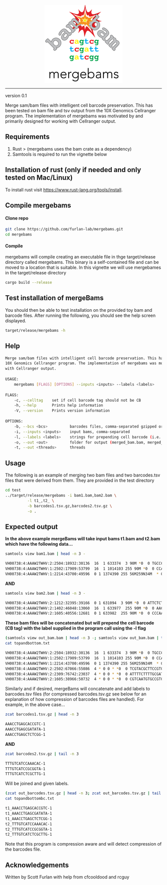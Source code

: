 <p align="center"><img src="mergebams.png" alt="" width="250"></a></p>
<hr>

version 0.1

Merge sam/bam files with intelligent cell barcode preservation.  This has been tested on bam file and tsv output from the 10X Genomics Cellranger program.  The implementation of mergebams was motivated by and primarily designed for working with Cellranger output.

## Requirements

1. Rust >  (mergebams uses the bam crate as a dependency)
2. Samtools is required to run the vignette below

## Installation of rust (only if needed and only tested on Mac/Linux)

To install rust visit https://www.rust-lang.org/tools/install.


## Compile mergebams

#### Clone repo 

```bash
git clone https://github.com/furlan-lab/mergebams.git
cd mergebams
```

#### Compile

mergebams will compile creating an executable file in thge target/release directory called mergebams.  This binary is a self-contained file and can be moved to a location that is suitable.  In this vignette we will use mergebames in the target/release directory

```bash
cargo build --release
```

## Test installation of mergeBams

You should then be able to test installation on the provided toy bam and barcode files.  After running the following, you should see the help screen displayed.

```bash
target/release/mergebams -h
```

## Help

```bash
Merge sam/bam files with intelligent cell barcode preservation. This has been tested on bam file and tsv output from the
10X Genomics Cellranger program. The implementation of mergebams was motivated by and primarily designed for working
with Cellranger output.

USAGE:
    mergebams [FLAGS] [OPTIONS] --inputs <inputs> --labels <labels>

FLAGS:
    -c, --celltag    set if cell barcode tag should not be CB
    -h, --help       Prints help information
    -V, --version    Prints version information

OPTIONS:
    -b, --bcs <bcs>          barcodes files, comma-separated gzipped or not
    -i, --inputs <inputs>    input bams, comma-separated
    -l, --labels <labels>    strings for prepending cell barcode (i.e. sample name), comma-separated
    -o, --out <out>          folder for output (merged_bam.bam, merged_bcs.tsv.gz)
    -t, --out <threads>      threads
```

## Usage

The following is an example of merging two bam files and two barcodes.tsv files that were derived from them.  They are provided in the test directory

```bash
cd test
../target/release/mergebams -i bam1.bam,bam2.bam \
          -l t1_,t2_ \
          -b barcodes1.tsv.gz,barcodes2.tsv.gz \
          -o .
```

## Expected output

**In the above example mergeBams will take input bams t1.bam and t2.bam which have the following data...**

```bash
samtools view bam1.bam | head -n 3 -
```

```bash
VH00738:4:AAAW2TWHV:2:2504:18932:30136  16  1 633374  3 90M *0  0 TGCCCATCGTCCTAGAATTAATTCCCCTAAAAATCTTTGAAATAGGGCCCGTATTTACCCTATAGCACCCCCTCTACCCCCTCTAGAGCC  CCCCCCCCCCCCCCCCCCCCCCCCCCCCCCCCCCC;CCCCCCCCCCCCCCC;CCCCCCCCCCCCCCCCCCCCCCCCCCCCCCCCCCCCCC  NH:i:2  HI:i:1  AS:i:88 nM:i:0  RG:Z:ITS_D383_3:0:1:AAAW2TWHV:2 RE:A:I  xf:i:0  CR:Z:ATTGGACAGTCATGCT CY:Z:CCCCCCCCCCCCCCCC CB:Z:ATTGGACAGTCATGCT-1 UR:Z:CGGATCTGGT UY:Z:CCCCCCCCCC UB:Z:CGGATCTGGT
VH00738:4:AAAW2TWHV:1:2502:17909:53799  16  1 1014103 255 90M *0  0 CCAGCAGCGTCTGGCTGTCCACCCGAGCGGTGTGGCGCTGCAGGACAGGGTCCCCCTTGCCAGCCAGGGCCTGGGCCCCGGCAGCACGGT  CCCCCCCCC;CCCCCCCCCCCCCCCCCCCCCCCCCCCCCCCCCCCCCCCCCCCCCCCCCCCCCCCCCCCCCCCCCCCCCCCCCCCCCCCC  NH:i:1  HI:i:1  AS:i:88 nM:i:0  RG:Z:ITS_D383_3:0:1:AAAW2TWHV:1 TX:Z:ENST00000379389,+273,90M;ENST00000624652,+324,90M;ENST00000624697,+349,90M GX:Z:ENSG00000187608  GN:Z:ISG15  fx:Z:ENSG00000187608  RE:A:E  xf:i:25 CR:Z:TTTACTGAGTCGATAA CY:Z:CCCCCCCCCCCCCCCC CB:Z:TTTACTGAGTCGATAA-1 UR:Z:GCCTCTTCCG UY:Z:CCCCCCCCCC UB:Z:GCCTCTTCCG
VH00738:4:AAAW2TWHV:1:2214:43700:49596  0 1 1374390 255 56M259N34M  * 0 0 GGGCCCGCAGACCCGGCTGCCCAGCACTCCAGAGACGGGCCAAGGCGGGCGGCCGCCTGCCCAAGGAACGGCCCTCAACAGCTGGGAAGT  CCCCCCCCCCCCCCCCCCCCCCCCCCCCCCCCCC-CCCCCCCCCCCCCCCCCCCCCCCCCCCCCCCCCCCCCCCCCCCCC;CCCCCCCCC  NH:i:1  HI:i:1  AS:i:90 nM:i:0  RG:Z:ITS_D383_3:0:1:AAAW2TWHV:1 TX:Z:ENST00000321751,+147,90M;ENST00000338338,+394,90M;ENST00000338370,+419,90M;ENST00000378853,+229,90M  GX:Z:ENSG00000175756  GN:Z:AURKAIP1 fx:Z:ENSG00000175756  RE:A:E  xf:i:25CR:Z:ATCATGGCAGACGCTC  CY:Z:CCCCCCCCCCCCCCCC CB:Z:ATCATGGCAGACGCTC-1 UR:Z:GCATTATAGC UY:Z:CCCCCCCCCC UB:Z:GCATTATAGC
```

**AND**

```bash
samtools view bam2.bam | head -n 3 -
```

```bash
VH00738:4:AAAW2TWHV:2:1212:32395:39166  0 1 631094  3 90M *0  0 ATTCTCTACAAACCACAAAGACATTGGAACACTATACCTATTATTCGGCGCATGAGCTGGAGTCCTAGGCACAGCTCTAAGCCTCCTTAT  CCCCCCCCCCCCCCCCCC-CCCCCCCCCCCCCCCCCCCC;CCCCCCCCCCCCCCCCCCCCCCCCCCCCCCCCCCCCCCCCCCCCCCCCCC  NH:i:2  HI:i:1  AS:i:88 nM:i:0  RG:Z:ITS_D544_3:0:1:AAAW2TWHV:2 RE:A:I  xf:i:0  CR:Z:CCCAATCTCCTAAGTG CY:Z:CCCCCCCCCCCCCCCC CB:Z:CCCAATCTCCTAAGTG-1 UR:Z:TATATGTTTG UY:Z:CCCCCCCC;C UB:Z:TATATGTTTG
VH00738:4:AAAW2TWHV:2:1402:46048:13060  16  1 633977  255 90M *0  0 AACCACCCAACTATCTATAAACCTAGCCATGGCCATCCCCTTATGAGCGGGCGCAGTGATTATAGGCTTTCGCTCTAAGATTAAAAATGC  ;CCC-CC;CCC;;-CCC;C;C-CCCCCC;CCCC;C-CC;-;-C;;;CCC--C;CCCCCCCCCCC;C-CCC-C-CCCCCCCCCCCCCCCCC  NH:i:1  HI:i:1  AS:i:88 nM:i:0  RG:Z:ITS_D544_3:0:1:AAAW2TWHV:2 RE:A:I  xf:i:0  CR:Z:CATTCGCTCCTGCTTG CY:Z:CCCCCCCCC;CCCCCC CB:Z:CATTCGCTCCTGCTTG-1 UR:Z:TGTCATCAGA UY:Z:C--;CCCCCC UB:Z:TGTCATCAGA
VH00738:4:AAAW2TWHV:2:1605:40556:12681  0 1 633982  255 90M *0  0 CCCAACTATCTATAAACCTAGCCATGGCCATCCCCTTATGAGCGGGCGCAGTGATTATAGGCTTTCGCTCTAAGATTAAAAATGCCCTAG  -C;CCCCCCCCCCCCCCCCCCCCCCCCCCCCCCCCCCCCCCCCCCCCCCCCCCCCCCC;CCCCCCCCCCCCCCC;CCCCCCCCCCCC-CC  NH:i:1  HI:i:1  AS:i:88 nM:i:0  RG:Z:ITS_D544_3:0:1:AAAW2TWHV:2 RE:A:I  xf:i:0  CR:Z:CACATTTTCTTTAGGG CY:Z:CCCCCCCCCC;CCCCC CB:Z:CACATTTTCTTTAGGG-1 UR:Z:CTTAAACGGT UY:Z:CCC;CCCC-C UB:Z:CTTAAACGGT
```

**These bam files will be concatenated but will prepend the cell barcode (CB tag) with the label supplied in the program call using the -l flag**

```bash
(samtools view out_bam.bam | head -n 3 -; samtools view out_bam.bam | tail -n 3 -) > topandbottom.txt
cat topandbottom.txt
```

```bash
VH00738:4:AAAW2TWHV:2:2504:18932:30136  16  1 633374  3 90M *0  0 TGCCCATCGTCCTAGAATTAATTCCCCTAAAAATCTTTGAAATAGGGCCCGTATTTACCCTATAGCACCCCCTCTACCCCCTCTAGAGCC  CCCCCCCCCCCCCCCCCCCCCCCCCCCCCCCCCCC;CCCCCCCCCCCCCCC;CCCCCCCCCCCCCCCCCCCCCCCCCCCCCCCCCCCCCC  NH:i:2  HI:i:1  AS:i:88 nM:i:0  RG:Z:ITS_D383_3:0:1:AAAW2TWHV:2 RE:A:I  xf:i:0  CR:Z:ATTGGACAGTCATGCT CY:Z:CCCCCCCCCCCCCCCC UR:Z:CGGATCTGGT UY:Z:CCCCCCCCCC UB:Z:CGGATCTGGT CB:Z:t1_ATTGGACAGTCATGCT-1
VH00738:4:AAAW2TWHV:1:2502:17909:53799  16  1 1014103 255 90M *0  0 CCAGCAGCGTCTGGCTGTCCACCCGAGCGGTGTGGCGCTGCAGGACAGGGTCCCCCTTGCCAGCCAGGGCCTGGGCCCCGGCAGCACGGT  CCCCCCCCC;CCCCCCCCCCCCCCCCCCCCCCCCCCCCCCCCCCCCCCCCCCCCCCCCCCCCCCCCCCCCCCCCCCCCCCCCCCCCCCCC  NH:i:1  HI:i:1  AS:i:88 nM:i:0  RG:Z:ITS_D383_3:0:1:AAAW2TWHV:1 TX:Z:ENST00000379389,+273,90M;ENST00000624652,+324,90M;ENST00000624697,+349,90M GX:Z:ENSG00000187608  GN:Z:ISG15  fx:Z:ENSG00000187608  RE:A:E  xf:i:25 CR:Z:TTTACTGAGTCGATAA CY:Z:CCCCCCCCCCCCCCCC UR:Z:GCCTCTTCCG UY:Z:CCCCCCCCCC UB:Z:GCCTCTTCCG CB:Z:t1_TTTACTGAGTCGATAA-1
VH00738:4:AAAW2TWHV:1:2214:43700:49596  0 1 1374390 255 56M259N34M  * 0 0 GGGCCCGCAGACCCGGCTGCCCAGCACTCCAGAGACGGGCCAAGGCGGGCGGCCGCCTGCCCAAGGAACGGCCCTCAACAGCTGGGAAGT  CCCCCCCCCCCCCCCCCCCCCCCCCCCCCCCCCC-CCCCCCCCCCCCCCCCCCCCCCCCCCCCCCCCCCCCCCCCCCCCC;CCCCCCCCC  NH:i:1  HI:i:1  AS:i:90 nM:i:0  RG:Z:ITS_D383_3:0:1:AAAW2TWHV:1 TX:Z:ENST00000321751,+147,90M;ENST00000338338,+394,90M;ENST00000338370,+419,90M;ENST00000378853,+229,90M  GX:Z:ENSG00000175756  GN:Z:AURKAIP1 fx:Z:ENSG00000175756  RE:A:E  xf:i:25CR:Z:ATCATGGCAGACGCTC  CY:Z:CCCCCCCCCCCCCCCC UR:Z:GCATTATAGC UY:Z:CCCCCCCCCCUB:Z:GCATTATAGC  CB:Z:t1_ATCATGGCAGACGCTC-1
VH00738:4:AAAW2TWHV:2:2502:67066:55086  4 * 0 0 * *0  0 TCGTACGCTTCCGTGTTCCTCATTAAAGGCCGAGCCCATATAAGAAATATTAGACAGACGTTGTGAGATGTTCAGATCGGAAGAGCGTCG  CCCCCCCCCCCCCCCCCCCCCCCCCCCCCCCCCCCCCCCCCCCCCCCCCCCCCCCCCCCCCCCCCCCCCCCCCCCCCCCCCCCCCCCCCC  RG:Z:ITS_D544_3:1:1:AAAW2TWHV:2fr:Z:CCGTGTTCCTCATTA fq:Z:CCCCCCCCCCCCCCC  fb:Z:CCGTGTTCCTCATTA  fx:Z:CD71 xf:i:24 CR:Z:GAACATCTCACAACGT CY:Z:CCCCCCCCCCCCCCCC UR:Z:CTGTCTAATGUY:Z:CCCCCCCCCC  UB:Z:CTGTCTAATG CB:Z:t2_GAACATCTCACAACGT-1
VH00738:4:AAAW2TWHV:2:2309:76742:23037  4 * 0 0 * *0  0 ATTTTCTTTTGCGATGGTAGATTATGGTAAGTGGCCCATATAAGAAAATTCGGACATGAAGTTAGACGCAAAGAGATCGGAAGAGCGTCG  CCCCCCCC;C;-CCCCCCCCCCCCCCCCCCCCCCCCCCCCCCCCCCCCC;CC;CCCCCCCCCCCC;CCCCC;CCCCCCCCCCCCCCCCCC  RG:Z:ITS_D544_3:1:1:AAAW2TWHV:2fr:Z:GCGATGGTAGATTAT fq:Z:;-CCCCCCCCCCCCC  fb:Z:GCGATGGTAGATTAT  fx:Z:CXCR3  xf:i:24 CR:Z:CTTTGCGTCTAACTTC CY:Z:CCCCC-CC;CCC;CCC UR:Z:ATGTCCGAATUY:Z:CC;C-CCCC-  UB:Z:ATGTCCGAAT CB:Z:t2_CTTTGCGTCTAACTTC-1
VH00738:4:AAAW2TWHV:2:1605:38966:50732  4 * 0 0 * *0  0 CGTCAATGTGCCGTGTTCCTCATTATAAGGGCCCCCCATATAAGAAATATTTGGTGGACACTCAGACGAATGGAGATCGGAAGAGCGTCG  CCCCC;CCCCCCCCCCCCCCCCCCCCCCCCCCCCCCCCCCCC;CCCCC;CCCCCCCCCCCCCCCCCCCCCCCCCCCCCCCCCCCCCCCCC  RG:Z:ITS_D544_3:1:1:AAAW2TWHV:2fr:Z:CCGTGTTCCTCATTA fq:Z:CCCCCCCCCCCCCCC  fb:Z:CCGTGTTCCTCATTA  fx:Z:CD71 xf:i:24 CR:Z:CCATTCGTCTGAGTGT CY:Z:CCCCCCCCCCCCC;CC UR:Z:CCACCAAATAUY:Z:CCCCCCCCCC  UB:Z:CCACCAAATA CB:Z:t2_CCATTCGTCTGAGTGT-1
```

Similarly and if desired, mergeBams will concatenate and add labels to barcodes.tsv files (for compressed barcodes.tsv.gz see below for an explanation of how compression of barcodes files are handled).  For example, in the above case...


```bash
zcat barcodes1.tsv.gz | head -n 3
```

```bash
AAACCTGAGCACCGTC-1
AAACCTGAGCGATATA-1
AAACCTGAGCTCTCGG-1
```

**AND**

```bash
zcat barcodes2.tsv.gz | tail -n 3
```

```bash
TTTGTCATCCAAACAC-1
TTTGTCATCCGCGGTA-1
TTTGTCATCTCGCTTG-1
```

Will be joined and given labels.

```bash
(zcat out_barcodes.tsv.gz | head -n 3; zcat out_barcodes.tsv.gz | tail -n 3 ) > topandbottombc.txt
cat topandbottombc.txt
```

```bash
t1_AAACCTGAGCACCGTC-1
t1_AAACCTGAGCGATATA-1
t1_AAACCTGAGCTCTCGG-1
t2_TTTGTCATCCAAACAC-1
t2_TTTGTCATCCGCGGTA-1
t2_TTTGTCATCTCGCTTG-1
```


Note that this program is compression aware and will detect compression of the barcodes file.  



## Acknowledgements

Written by Scott Furlan with help from cfcooldood and rcguy
